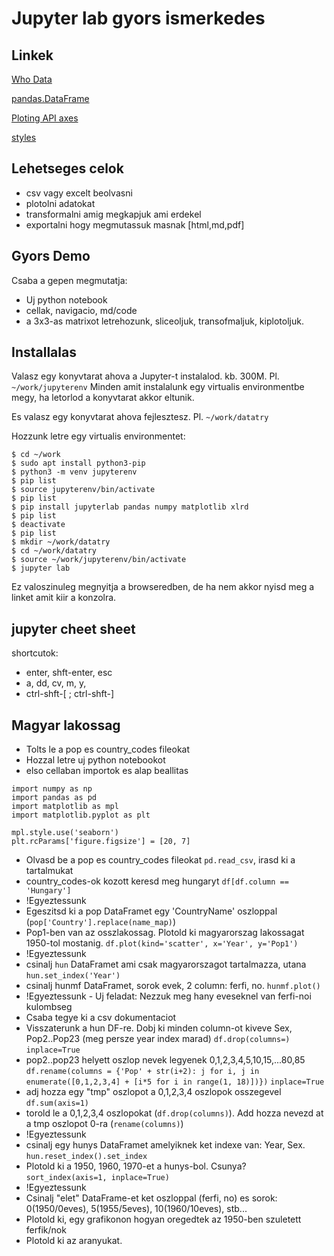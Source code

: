 # Jupyter lab gyors ismerkedes

## Linkek

[Who Data](https://www.who.int/healthinfo/statistics/mortality_rawdata/en/)

[pandas.DataFrame](https://pandas.pydata.org/pandas-docs/stable/reference/frame.html)

[Ploting API axes](https://matplotlib.org/3.1.1/api/axes_api.html)

[styles](https://matplotlib.org/3.1.1/gallery/style_sheets/style_sheets_reference.html)

## Lehetseges celok

* csv vagy excelt beolvasni
* plotolni adatokat
* transformalni amig megkapjuk ami erdekel
* exportalni hogy megmutassuk masnak [html,md,pdf] 

## Gyors Demo

Csaba a gepen megmutatja:

* Uj python notebook
* cellak, navigacio, md/code
* a 3x3-as matrixot letrehozunk, sliceoljuk, transofmaljuk, kiplotoljuk.

## Installalas

Valasz egy konyvtarat ahova a Jupyter-t instalalod. kb. 300M. Pl. `~/work/jupyterenv`
Minden amit instalalunk egy virtualis environmentbe megy, ha letorlod a konyvtarat akkor eltunik.

Es valasz egy konyvtarat ahova fejlesztesz. Pl. `~/work/datatry`

Hozzunk letre egy virtualis environmentet:

```
$ cd ~/work
$ sudo apt install python3-pip
$ python3 -m venv jupyterenv
$ pip list
$ source jupyterenv/bin/activate
$ pip list
$ pip install jupyterlab pandas numpy matplotlib xlrd
$ pip list
$ deactivate
$ pip list
$ mkdir ~/work/datatry
$ cd ~/work/datatry
$ source ~/work/jupyterenv/bin/activate
$ jupyter lab
```

Ez valoszinuleg megnyitja a browseredben, de ha nem akkor nyisd meg a linket amit kiir a konzolra.


## jupyter cheet sheet

shortcutok:

* enter, shft-enter, esc
* a, dd, cv, m, y, 
* ctrl-shft-\[ ; ctrl-shft-\]

## Magyar lakossag

* Tolts le a pop es country_codes fileokat
* Hozzal letre uj python notebookot
* elso cellaban importok es alap beallitas

```
import numpy as np
import pandas as pd
import matplotlib as mpl
import matplotlib.pyplot as plt

mpl.style.use('seaborn')
plt.rcParams['figure.figsize'] = [20, 7]
```

* Olvasd be a pop es country_codes fileokat `pd.read_csv`, irasd ki a tartalmukat
* country_codes-ok kozott keresd meg hungaryt `df[df.column == 'Hungary']`
* !Egyeztessunk
* Egeszitsd ki a pop DataFramet egy 'CountryName' oszloppal (`pop['Country'].replace(name_map)`)
* Pop1-ben van az osszlakossag. Plotold ki magyarorszag lakossagat 1950-tol mostanig. `df.plot(kind='scatter', x='Year', y='Pop1')`
* !Egyeztessunk
* csinalj `hun` DataFramet ami csak magyarorszagot tartalmazza, utana `hun.set_index('Year')`
* csinalj hunmf DataFramet, sorok evek, 2 column: ferfi, no. `hunmf.plot()`
* !Egyeztessunk - Uj feladat: Nezzuk meg hany eveseknel van ferfi-noi kulombseg
* Csaba tegye ki a csv dokumentaciot
* Visszaterunk a hun DF-re. Dobj ki minden column-ot kiveve Sex, Pop2..Pop23 (meg persze year index marad) `df.drop(columns=)` `inplace=True`
* pop2..pop23 helyett oszlop nevek legyenek 0,1,2,3,4,5,10,15,...80,85 `df.rename(columns = {'Pop' + str(i+2): j for i, j in enumerate([0,1,2,3,4] + [i*5 for i in range(1, 18)])})` `inplace=True`
* adj hozza egy "tmp" oszlopot a 0,1,2,3,4 oszlopok osszegevel `df.sum(axis=1)`
* torold le a 0,1,2,3,4 oszlopokat (`df.drop(columns)`). Add hozza nevezd at a tmp oszlopot 0-ra (`rename(columns)`)
* !Egyeztessunk
* csinalj egy hunys DataFramet amelyiknek ket indexe van: Year, Sex. `hun.reset_index().set_index`
* Plotold ki a 1950, 1960, 1970-et a hunys-bol. Csunya? `sort_index(axis=1, inplace=True)`
* !Egyeztessunk
* Csinalj "elet" DataFrame-et ket oszloppal (ferfi, no) es sorok: 0(1950/0eves), 5(1955/5eves), 10(1960/10eves), stb...
* Plotold ki, egy grafikonon hogyan oregedtek az 1950-ben szuletett ferfik/nok
* Plotold ki az aranyukat.
